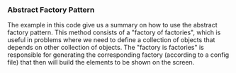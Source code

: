 ﻿### Abstract Factory Pattern

<p>The example in this code give us a summary on how to use the abstract factory pattern. This method consists of a "factory of factories", which
is useful in problems where we need to define a collection of objects that depends on other collection of objects. The "factory is factories" is responsible
for generating the corresponding factory (according to a config file) that then will build the elements to be shown on the screen.